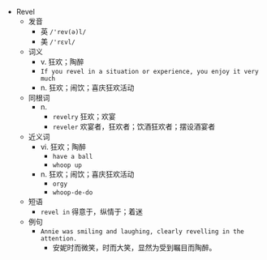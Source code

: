 - Revel
  - 发音
    - 英 `/'rev(ə)l/`
    - 美 `/'rɛvl/`
  - 词义
    - v. 狂欢；陶醉
    - `If you revel in a situation or experience, you enjoy it very much`
    - n. 狂欢；闹饮；喜庆狂欢活动
  - 同根词
    - n.
      - `revelry` 狂欢；欢宴
      - `reveler` 欢宴者，狂欢者；饮酒狂欢者；摆设酒宴者
  - 近义词
    - vi. 狂欢；陶醉
      - `have a ball`
      - `whoop up`
    - n. 狂欢；闹饮；喜庆狂欢活动
      - `orgy`
      - `whoop-de-do`
  - 短语
    - `revel in` 得意于，纵情于；着迷 
  - 例句
    - `Annie was smiling and laughing, clearly revelling in the attention.`
      - 安妮时而微笑，时而大笑，显然为受到瞩目而陶醉。


